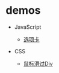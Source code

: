 # demos

* JavaScript
    * [选项卡](https://haodaking.github.io/demos/tab/)

* CSS
    * [鼠标滑过Div](https://haodaking.github.io/demos/css_hover/)
